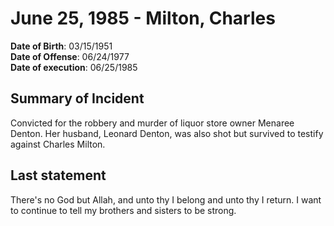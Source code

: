 # June 25, 1985 - Milton, Charles

**Date of Birth**: 03/15/1951<br/>
**Date of Offense**: 06/24/1977<br/>
**Date of execution**: 06/25/1985<br/>

## Summary of Incident
Convicted for the robbery and murder of liquor store owner Menaree Denton. Her husband, Leonard Denton, was also shot but survived to testify against Charles Milton.

## Last statement
There's no God but Allah, and unto thy I belong and unto thy I return. I want to continue to tell my brothers and sisters to be strong.